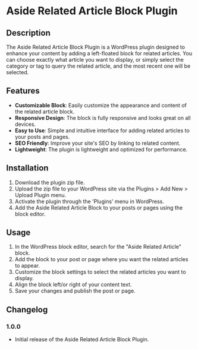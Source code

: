 # Aside Related Article Block Plugin

## Description

The Aside Related Article Block Plugin is a WordPress plugin designed to enhance your content by adding a left-floated block for related articles.
You can choose exactly what article you want to display, or simply select the category or tag to query
the related article, and the most recent one will be selected.

## Features

- **Customizable Block**: Easily customize the appearance and content of the related article block.
- **Responsive Design**: The block is fully responsive and looks great on all devices.
- **Easy to Use**: Simple and intuitive interface for adding related articles to your posts and pages.
- **SEO Friendly**: Improve your site's SEO by linking to related content.
- **Lightweight**: The plugin is lightweight and optimized for performance.

## Installation

1. Download the plugin zip file.
2. Upload the zip file to your WordPress site via the Plugins > Add New > Upload Plugin menu.
3. Activate the plugin through the 'Plugins' menu in WordPress.
4. Add the Aside Related Article Block to your posts or pages using the block editor.

## Usage

1. In the WordPress block editor, search for the "Aside Related Article" block.
2. Add the block to your post or page where you want the related articles to appear.
3. Customize the block settings to select the related articles you want to display.
4. Align the block left/or right of your content text.
4. Save your changes and publish the post or page.

## Changelog

### 1.0.0
- Initial release of the Aside Related Article Block Plugin.
